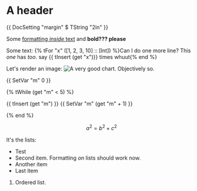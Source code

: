 # A header

{{ DocSetting "margin" $ TString "2in" }}

Some [formatting *inside* text]("http://google.com") and **bold??? please**

Some text: {% tFor "x" ([1, 2, 3, 10] :: [Int]) %}Can I do one more line? This *one* has *too*. say {{ tInsert (get "x")}} times whuut{% end %}

Let's render an image: ![A very good chart. **Objectively so**.]("./image.png")

{{ SetVar "m" 0 }}

{% tWhile (get "m" < 5) %}

{{ tInsert (get "m") }}
{{ SetVar "m" (get "m" + 1) }}

{% end %}

$$ a^2 = b^2 + c^2 $$

It's the lists:
- Test
- Second item. Formatting *on* lists should work now.
- Another item
- Last item

1. Ordered list.
